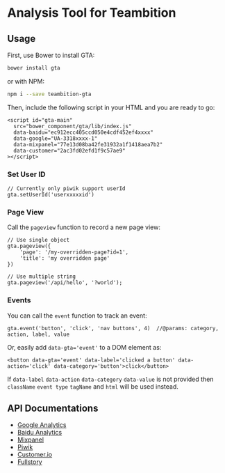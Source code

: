 # Analysis Tool for Teambition

## Usage

First, use Bower to install GTA:

```bash
bower install gta
```

or with NPM:

```bash
npm i --save teambition-gta
```

Then, include the following script in your HTML and you are ready to go:

```
<script id="gta-main"
  src="bower_component/gta/lib/index.js"
  data-baidu="ec912ecc405ccd050e4cdf452ef4xxxx"
  data-google="UA-3318xxxx-1"
  data-mixpanel="77e13d08ba42fe31932a1f1418aea7b2"
  data-customer="2ac3fd02efd1f9c57ae9"
></script>
```

### Set User ID
```
// Currently only piwik support userId
gta.setUserId('userxxxxxid')
```

### Page View

Call the `pageview` function to record a new page view:
```
// Use single object
gta.pageview({
    'page': '/my-overridden-page?id=1',
    'title': 'my overridden page'
})

// Use multiple string
gta.pageview('/api/hello', '?world');
```

### Events

You can call the `event` function to track an event:
```
gta.event('button', 'click', 'nav buttons', 4)  //@params: category, action, label, value
```
Or, easily add `data-gta='event'` to a DOM element as:
```
<button data-gta='event' data-label='clicked a button' data-action='click' data-category='button'>click</button>
```
If `data-label` `data-action` `data-category` `data-value` is not provided then `className` `event type` `tagName` and `html` will be used instead.

## API Documentations

* [Google Analytics](https://developers.google.com/analytics/devguides/collection/analyticsjs/)
* [Baidu Analytics](http://tongji.baidu.com/open/api/more?p=ref_trackPageview)
* [Mixpanel](https://mixpanel.com/help/reference/javascript)
* [Piwik](http://developer.piwik.org/api-reference)
* [Customer.io](https://customer.io/docs/api/javascript.html)
* [Fullstory](http://help.fullstory.com/using-ref/getting-started)
